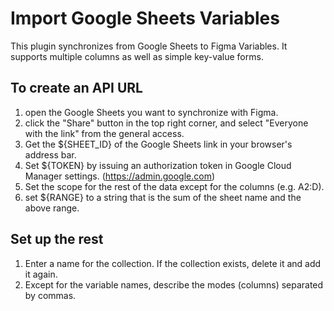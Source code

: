 # Import Google Sheets Variables

This plugin synchronizes from Google Sheets to Figma Variables. It supports multiple columns as well as simple key-value forms.

## To create an API URL

1. open the Google Sheets you want to synchronize with Figma.
2. click the "Share" button in the top right corner, and select "Everyone with the link" from the general access.
3. Get the ${SHEET_ID} of the Google Sheets link in your browser's address bar.
4. Set ${TOKEN} by issuing an authorization token in Google Cloud Manager settings. (https://admin.google.com)
5. Set the scope for the rest of the data except for the columns (e.g. A2:D).
6. set ${RANGE} to a string that is the sum of the sheet name and the above range.

## Set up the rest

1. Enter a name for the collection. If the collection exists, delete it and add it again.
2. Except for the variable names, describe the modes (columns) separated by commas.
